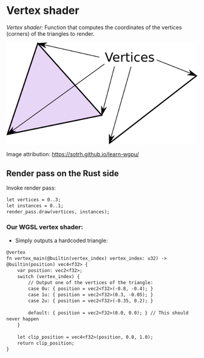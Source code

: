 # Vertex shader

_Vertex shader:_
Function that computes the coordinates of the vertices (corners) of the triangles to render.

![Vertices](./images/vertices.png)

Image attribution: <https://sotrh.github.io/learn-wgpu/>

## Render pass on the Rust side

Invoke render pass:

```rust,noplayground
let vertices = 0..3;
let instances = 0..1;
render_pass.draw(vertices, instances);
```

### Our WGSL vertex shader:

- Simply outputs a hardcoded triangle:

```wgsl
@vertex
fn vertex_main(@builtin(vertex_index) vertex_index: u32) -> @builtin(position) vec4<f32> {
    var position: vec2<f32>;
    switch (vertex_index) {
        // Output one of the vertices of the triangle:
        case 0u: { position = vec2<f32>(-0.8, -0.4); }
        case 1u: { position = vec2<f32>(0.3, -0.05); }
        case 2u: { position = vec2<f32>(-0.35, 0.2); }

        default: { position = vec2<f32>(0.0, 0.0); } // This should never happen
    }

    let clip_position = vec4<f32>(position, 0.0, 1.0);
    return clip_position;
}
```
